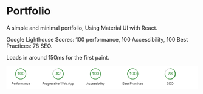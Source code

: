 # Portfolio

A simple and minimal portfolio, Using Material UI with React.

Google Lighthouse Scores: 100 performance, 100 Accessibility, 100 Best Practices: 78 SEO.

Loads in around 150ms for the first paint.

![](lighthouse.png)
